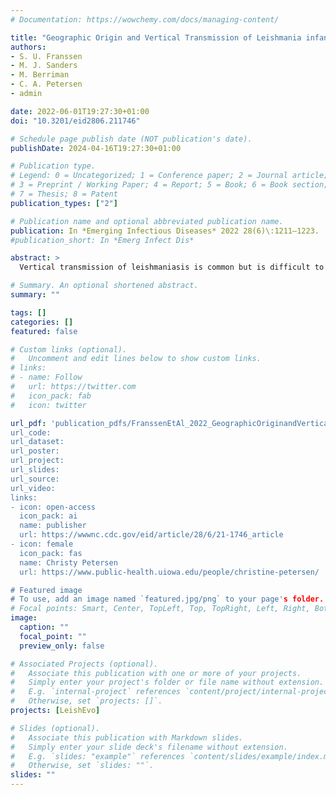 ```yaml
---
# Documentation: https://wowchemy.com/docs/managing-content/

title: "Geographic Origin and Vertical Transmission of Leishmania infantum Parasites in Hunting Hounds, United States"
authors:
- S. U. Franssen
- M. J. Sanders
- M. Berriman
- C. A. Petersen
- admin

date: 2022-06-01T19:27:30+01:00
doi: "10.3201/eid2806.211746"

# Schedule page publish date (NOT publication's date).
publishDate: 2024-04-16T19:27:30+01:00

# Publication type.
# Legend: 0 = Uncategorized; 1 = Conference paper; 2 = Journal article;
# 3 = Preprint / Working Paper; 4 = Report; 5 = Book; 6 = Book section;
# 7 = Thesis; 8 = Patent
publication_types: ["2"]

# Publication name and optional abbreviated publication name.
publication: In *Emerging Infectious Diseases* 2022 28(6)\:1211–1223.
#publication_short: In *Emerg Infect Dis*

abstract: >
  Vertical transmission of leishmaniasis is common but is difficult to study against the background of pervasive vector transmission. We present genomic data from dogs in the United States infected with Leishmania infantum parasites; these infections have persisted in the apparent absence of vector transmission. We demonstrate that these parasites were introduced from the Old World separately and more recently than L. infantum from South America. The parasite population shows unusual genetics consistent with a lack of meiosis: a high level of heterozygous sites shared across all isolates and no decrease in linkage with genomic distance between variants. Our data confirm that this parasite population has been evolving with little or no sexual reproduction. This demonstration of vertical transmission has profound implications for the population genetics of Leishmania parasites. When investigating transmission in complex natural settings, considering vertical transmission alongside vector transmission is vital.

# Summary. An optional shortened abstract.
summary: ""

tags: []
categories: []
featured: false

# Custom links (optional).
#   Uncomment and edit lines below to show custom links.
# links:
# - name: Follow
#   url: https://twitter.com
#   icon_pack: fab
#   icon: twitter

url_pdf: 'publication_pdfs/FranssenEtAl_2022_GeographicOriginandVerticalTransmissionofLeishmaniainfantumParasitesinHuntingHounds_EmergingInfectiousDiseases.pdf
url_code:
url_dataset:
url_poster:
url_project:
url_slides:
url_source:
url_video:
links:
- icon: open-access
  icon_pack: ai
  name: publisher
  url: https://wwwnc.cdc.gov/eid/article/28/6/21-1746_article
- icon: female
  icon_pack: fas
  name: Christy Petersen
  url: https://www.public-health.uiowa.edu/people/christine-petersen/

# Featured image
# To use, add an image named `featured.jpg/png` to your page's folder. 
# Focal points: Smart, Center, TopLeft, Top, TopRight, Left, Right, BottomLeft, Bottom, BottomRight.
image:
  caption: ""
  focal_point: ""
  preview_only: false

# Associated Projects (optional).
#   Associate this publication with one or more of your projects.
#   Simply enter your project's folder or file name without extension.
#   E.g. `internal-project` references `content/project/internal-project/index.md`.
#   Otherwise, set `projects: []`.
projects: [LeishEvo]

# Slides (optional).
#   Associate this publication with Markdown slides.
#   Simply enter your slide deck's filename without extension.
#   E.g. `slides: "example"` references `content/slides/example/index.md`.
#   Otherwise, set `slides: ""`.
slides: ""
---
```

